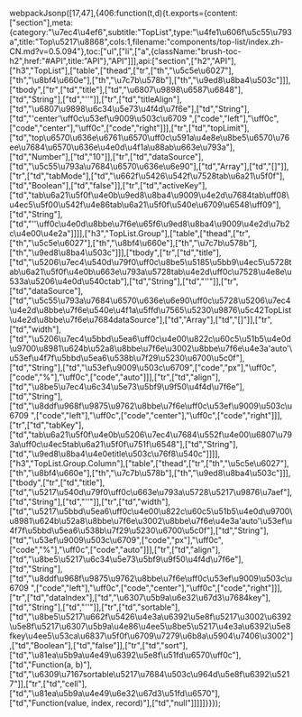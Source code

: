 webpackJsonp([17,47],{406:function(t,d){t.exports={content:["section"],meta:{category:"\u7ec4\u4ef6",subtitle:"TopList",type:"\u4fe1\u606f\u5c55\u793a",title:"Top\u5217\u8868",cols:1,filename:"components/top-list/index.zh-CN.md?v=0.5.094"},toc:["ul",["li",["a",{className:"brush-toc-h2",href:"#API",title:"API"},"API"]]],api:["section",["h2","API"],["h3","TopList"],["table",["thead",["tr",["th","\u5c5e\u6027"],["th","\u8bf4\u660e"],["th","\u7c7b\u578b"],["th","\u9ed8\u8ba4\u503c"]]],["tbody",["tr",["td","title"],["td","\u6807\u9898\u6587\u6848"],["td","String"],["td","''"]],["tr",["td","titleAlign"],["td","\u6807\u9898\u6c34\u5e73\u4f4d\u7f6e"],["td","String"],["td","'center'\uff0c\u53ef\u9009\u503c\u6709 ",["code","left"],"\uff0c",["code","center"],"\uff0c",["code","right"]]],["tr",["td","topLimit"],["td","top\u6570\u636e\u6761\u6570\uff0c\u591a\u4e8e\u8be5\u6570\u76ee\u7684\u6570\u636e\u4e0d\u4f1a\u88ab\u663e\u793a"],["td","Number"],["td","10"]],["tr",["td","dataSource"],["td","\u5c55\u793a\u7684\u6570\u636e\u6e90"],["td","Array"],["td","[]"]],["tr",["td","tabMode"],["td","\u662f\u5426\u542f\u7528tab\u6a21\u5f0f"],["td","Boolean"],["td","false"]],["tr",["td","activeKey"],["td","tab\u6a21\u5f0f\u4e0b\u9ed8\u8ba4\u9009\u4e2d\u7684tab\uff08\u4ec5\u5f00\u542f\u4e86tab\u6a21\u5f0f\u540e\u6709\u6548\uff09"],["td","String"],["td","''\uff0c\u4e0d\u8bbe\u7f6e\u65f6\u9ed8\u8ba4\u9009\u4e2d\u7b2c\u4e00\u4e2a"]]]],["h3","TopList.Group"],["table",["thead",["tr",["th","\u5c5e\u6027"],["th","\u8bf4\u660e"],["th","\u7c7b\u578b"],["th","\u9ed8\u8ba4\u503c"]]],["tbody",["tr",["td","title"],["td","\u5206\u7ec4\u540d\u79f0\uff0c\u8be5\u5185\u5bb9\u4ec5\u5728tab\u6a21\u5f0f\u4e0b\u663e\u793a\u5728tab\u4e2d\uff0c\u7528\u4e8e\u533a\u5206\u4e0d\u540ctab"],["td","String"],["td","''"]],["tr",["td","dataSource"],["td","\u5c55\u793a\u7684\u6570\u636e\u6e90\uff0c\u5728\u5206\u7ec4\u4e2d\u8bbe\u7f6e\u540e\u4f1a\u5ffd\u7565\u5230\u9876\u5c42TopList\u4e2d\u8bbe\u7f6e\u7684dataSource"],["td","Array"],["td","[]"]],["tr",["td","width"],["td","\u5206\u7ec4\u5bbd\u5ea6\uff0c\u4e00\u822c\u60c5\u51b5\u4e0d\u9700\u8981\u624b\u52a8\u8bbe\u7f6e\u3002\u8bbe\u7f6e\u4e3a'auto'\u53ef\u4f7f\u5bbd\u5ea6\u538b\u7f29\u5230\u6700\u5c0f"],["td","String"],["td","\u53ef\u9009\u503c\u6709",["code","px"],"\uff0c",["code","%"],"\uff0c",["code","auto"]]],["tr",["td","align"],["td","\u8be5\u7ec4\u6c34\u5e73\u5bf9\u9f50\u4f4d\u7f6e"],["td","String"],["td","\u8ddf\u968f\u9875\u9762\u8bbe\u7f6e\uff0c\u53ef\u9009\u503c\u6709 ",["code","left"],"\uff0c",["code","center"],"\uff0c",["code","right"]]],["tr",["td","tabKey"],["td","tab\u6a21\u5f0f\u4e0b\u5206\u7ec4\u7684\u552f\u4e00\u6807\u793a\uff0c\u4ec5tab\u6a21\u5f0f\u751f\u6548"],["td","String"],["td","\u9ed8\u8ba4\u4e0etitle\u503c\u76f8\u540c"]]]],["h3","TopList.Group.Column"],["table",["thead",["tr",["th","\u5c5e\u6027"],["th","\u8bf4\u660e"],["th","\u7c7b\u578b"],["th","\u9ed8\u8ba4\u503c"]]],["tbody",["tr",["td","title"],["td","\u5217\u540d\u79f0\uff0c\u663e\u793a\u5728\u5217\u9876\u7aef"],["td","String"],["td","''"]],["tr",["td","width"],["td","\u5217\u5bbd\u5ea6\uff0c\u4e00\u822c\u60c5\u51b5\u4e0d\u9700\u8981\u624b\u52a8\u8bbe\u7f6e\u3002\u8bbe\u7f6e\u4e3a'auto'\u53ef\u4f7f\u5bbd\u5ea6\u538b\u7f29\u5230\u6700\u5c0f"],["td","String"],["td","\u53ef\u9009\u503c\u6709",["code","px"],"\uff0c",["code","%"],"\uff0c",["code","auto"]]],["tr",["td","align"],["td","\u8be5\u5217\u6c34\u5e73\u5bf9\u9f50\u4f4d\u7f6e"],["td","String"],["td","\u8ddf\u968f\u9875\u9762\u8bbe\u7f6e\uff0c\u53ef\u9009\u503c\u6709 ",["code","left"],"\uff0c",["code","center"],"\uff0c",["code","right"]]],["tr",["td","dataIndex"],["td","\u6307\u5b9a\u6e32\u67d3\u7684key"],["td","String"],["td","''"]],["tr",["td","sortable"],["td","\u8be5\u5217\u662f\u5426\u4e3a\u6392\u5e8f\u5217\u3002\u6392\u5e8f\u5217\u6307\u5b9a\u4e86\u4ee5\u8be5\u5217\u4e3a\u6392\u5e8fkey\u4ee5\u53ca\u6837\u5f0f\u6709\u7279\u6b8a\u5904\u7406\u3002"],["td","Boolean"],["td","false"]],["tr",["td","sort"],["td","\u81ea\u5b9a\u4e49\u6392\u5e8f\u51fd\u6570\uff0c"],["td","Function(a, b)"],["td","\u6309\u7167sortable\u5217\u7684\u503c\u964d\u5e8f\u6392\u5217"]],["tr",["td","cell"],["td","\u81ea\u5b9a\u4e49\u6e32\u67d3\u51fd\u6570"],["td","Function(value, index, record)"],["td","null"]]]]]}}});